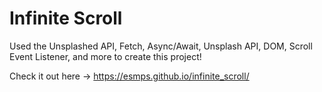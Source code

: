 # Infinite Scroll

Used the Unsplashed API, Fetch, Async/Await, Unsplash API, DOM, Scroll Event Listener, and more to create this project!

Check it out here -> https://esmps.github.io/infinite_scroll/ 
